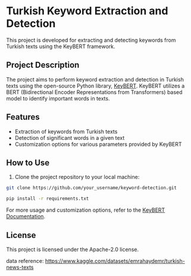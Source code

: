# Turkish Keyword Extraction and Detection

This project is developed for extracting and detecting keywords from Turkish texts using the KeyBERT framework.

## Project Description

The project aims to perform keyword extraction and detection in Turkish texts using the open-source Python library, [KeyBERT](https://github.com/MaartenGr/KeyBERT). KeyBERT utilizes a BERT (Bidirectional Encoder Representations from Transformers) based model to identify important words in texts.

## Features

- Extraction of keywords from Turkish texts
- Detection of significant words in a given text
- Customization options for various parameters provided by KeyBERT

## How to Use

1. Clone the project repository to your local machine:

```bash
git clone https://github.com/your_username/keyword-detection.git
```

```bash
pip install -r requirements.txt
```


For more usage and customization options, refer to the [KeyBERT Documentation](https://maartengr.github.io/KeyBERT/#usage).


## License
This project is licensed under the Apache-2.0 license.



data reference: https://www.kaggle.com/datasets/emrahaydemr/turkish-news-texts